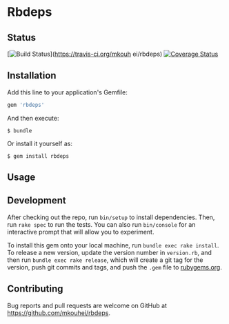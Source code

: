 # Rbdeps

## Status

[![Build Status](https://travis-ci.org/mkouhei/rbdeps.svg)](https://travis-ci.org/mkouh
ei/rbdeps)
[![Coverage Status](https://coveralls.io/repos/mkouhei/rbdeps/badge.svg?branch=master&service=github)](https://coveralls.io/github/mkouhei/rbdeps?branch=master)


## Installation

Add this line to your application's Gemfile:

```ruby
gem 'rbdeps'
```

And then execute:

    $ bundle

Or install it yourself as:

    $ gem install rbdeps

## Usage


## Development

After checking out the repo, run `bin/setup` to install dependencies. Then, run `rake spec` to run the tests. You can also run `bin/console` for an interactive prompt that will allow you to experiment.

To install this gem onto your local machine, run `bundle exec rake install`. To release a new version, update the version number in `version.rb`, and then run `bundle exec rake release`, which will create a git tag for the version, push git commits and tags, and push the `.gem` file to [rubygems.org](https://rubygems.org).

## Contributing

Bug reports and pull requests are welcome on GitHub at https://github.com/mkouhei/rbdeps.

